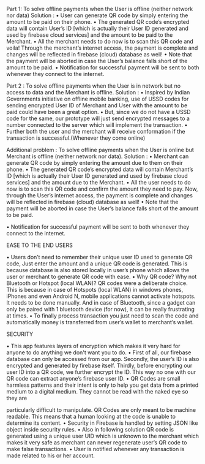 Part 1: To solve offline payments when the User is offline (neither network nor
data)
Solution :
• User can generate QR code by simply entering the amount to be paid on their
phone.
• The generated QR code’s encrypted data will contain User’s ID [which is actually
their User ID generated and used by firebase cloud services] and the amount to be
paid to the Merchant.
• All the merchant needs to do now is to scan this QR code and voila! Through the
merchant’s internet access, the payment is complete and changes will be reflected
in firebase (cloud) database as well!
• Note that the payment will be aborted in case the User’s balance falls short of the
amount to be paid.
• Notification for successful payment will be sent to both whenever they connect to
the internet.

Part 2 : To solve offline payments when the User is in network but no access to
data and the Merchant is offline.
Solution :
• Inspired by Indian Governments initiative on offline mobile banking, use of USSD
codes for sending encrypted User ID of Merchant and User with the amount to be
paid could have been a great option.
• But, since we do not have a USSD code for the same, our prototype will just send
encrypted messages to a number connected to the server which will implement
the transaction.
• Further both the user and the merchant will receive conformation if the transaction
is successful.(Whenever they come online)

Additional problem : To solve offline payments when the User is online but
Merchant is offline (neither network nor data).
Solution :
• Merchant can generate QR code by simply entering the amount due to them on
their phone.
• The generated QR code’s encrypted data will contain Merchant’s ID [which is
actually their User ID generated and used by firebase cloud services] and the
amount due to the Merchant.
• All the user needs to do now is to scan this QR code and confirm the amount they
need to pay. Now, through the User’s internet access, the payment is complete
and changes will be reflected in firebase (cloud) database as well!
• Note that the payment will be aborted in case the User’s balance falls short of the
amount to be paid.

• Notification for successful payment will be sent to both whenever they connect to
the internet.

EASE TO THE END USERS

• Users don’t need to remember their unique user ID used to generate QR code, Just
enter the amount and a unique QR code is generated. This is because database is also
stored locally in user’s phone which allows the user or merchant to generate QR code
with ease.
• Why QR code? Why not Bluetooth or Hotspot (local WLAN)?
QR codes were a deliberate choice. This is because in case of Hotspots (local
WLAN) in windows phones, iPhones and even Android N, mobile applications cannot
activate hotspots. It needs to be done manually. And in case of Bluetooth, since a gadget
can only be paired with 1 bluetooth device (for now), it can be really frustrating at times.
• To finally process transaction you just need to scan the code and automatically money is
transferred from user’s wallet to merchant’s wallet.

SECURITY

• This app features layers of encryption which makes it very hard for anyone to do
anything we don't want you to do.
• First of all, our firebase database can only be accessed from our app. Secondly,
the user’s ID is also encrypted and generated by firebase itself. Thirdly, before
encrypting our user ID into a QR code, we further encrypt the ID. This way no one
with our QR code can extract anyone’s firebase user ID.
• QR Codes are small harmless patterns and their intent is only to help you get data from a
printed medium to a digital medium. They cannot be read with the naked eye so they are

particularly difficult to manipulate. QR Codes are only meant to be machine readable. This
means that a human looking at the code is unable to determine its content.
• Security in Firebase is handled by setting JSON like object inside security rules.
• Also in following solution QR code is generated using a unique user UID which is
unknown to the merchant which makes it very safe as merchant can never regenerate
user’s QR code to make false transactions.
• User is notified whenever any transaction is made related to his or her account.
